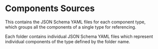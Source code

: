 # Components Sources

This contains the JSON Schema YAML files for each component type, which groups all the components of a single type for referencing.

Each folder contains individual JSON Schema YAML files which represent individual components of the type defined by the folder name.